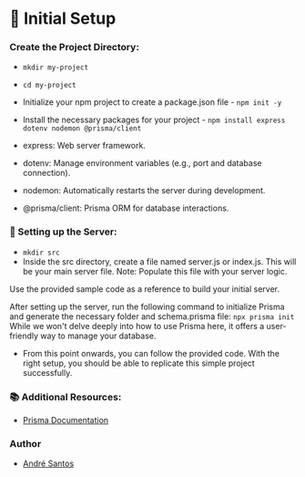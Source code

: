# 🚀 Initial Setup

### Create the Project Directory:
- `mkdir my-project`
- `cd my-project`
- Initialize your npm project to create a package.json file - `npm init -y`

- Install the necessary packages for your project - `npm install express dotenv nodemon @prisma/client`
- express: Web server framework.
- dotenv: Manage environment variables (e.g., port and database connection).
- nodemon: Automatically restarts the server during development.
- @prisma/client: Prisma ORM for database interactions.

### 📁 Setting up the Server:
- `mkdir src`
- Inside the src directory, create a file named server.js or index.js. This will be your main server file.
Note: Populate this file with your server logic.



Use the provided sample code as a reference to build your initial server.

After setting up the server, run the following command to initialize Prisma and generate the necessary folder and schema.prisma file: `npx prisma init`
While we won't delve deeply into how to use Prisma here, it offers a user-friendly way to manage your database.

- From this point onwards, you can follow the provided code. With the right setup, you should be able to replicate this simple project successfully.

### 📚 Additional Resources:

- [Prisma Documentation](https://www.prisma.io/docs/concepts/components/prisma-client)


### Author
- [André Santos](https://www.linkedin.com/in/andre-santos-weber/)

